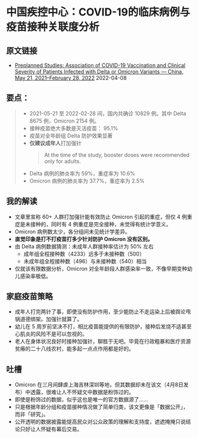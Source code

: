 # 中国疾控中心：COVID-19的临床病例与疫苗接种关联度分析

## 原文链接
- [Preplanned Studies: Association of COVID-19 Vaccination and Clinical Severity of Patients Infected with Delta or Omicron Variants — China, May 21, 2021–February 28, 2022](https://weekly.chinacdc.cn/en/article/doi/10.46234/ccdcw2022.074) 2022-04-08

## 要点：
> - 2021-05-21 至 2022-02-28 间，国内共确诊 10829 例。其中 Delta 8675 例，Omicron 2154 例。
> - 接种疫苗绝大多数是灭活疫苗： 95.1%
> - 疫苗对全年龄组 Delta 防护效果显著
> - **仅建议成年人**打加强针
>   > At the time of the study, booster doses were recommended only for adults.
> - Delta 病例的肺炎率为 59%，重症率为 10.6%
> - Omicron 病例的肺炎率为 37.7%，重症率为 2.5%

## 我的解读
- 文章里宣称 60+ 人群打加强针能有效防止 Omicron 引起的重症，但仅 4 例重症是未接种的，同时有 4 例重症是完全接种，未觉得有统计学意义。
- Omicron 病例数太少，各分组间未见统计学差异。
- **直觉印象是打不打疫苗打多少针对防护 Omicron 没有区别。**
- 由 Delta 病例数据猜测：未成年人群接种率估计为 50% 左右
  - 成年组全程接种数（4233）远多于未接种数（500）
  - 未成年组全程接种数（496）与未接种数（540）相当
- 仅就该有限数据分析，Omicron 对全年龄段人群感染率一致，不像早期变种幼儿感染率极低。

## 家庭疫苗策略
- 成年人打完两针了事，即使没有防护作用，至少能防止不走运染上后被舆论甩锅道德绑架。加强针就算了。
- 幼儿在 5 周岁前坚决不打，相比疫苗能提供的有限防护，接种后发烧不适甚至心肌炎的风险不是可以忽视的。
- 老人在身体状况良好时接种加强针，聊胜于无吧。毕竟在行政粗暴和医疗资源贫瘠的二十八线农村，能多起一点点作用都是好的。

## 吐槽
- Omicron 在三月间肆虐上海吉林深圳等地，但其数据却未在该文（4月8日发布）中透露，很难让人不怀疑文中数据是粉饰过的。
- 即使是粉饰过的数据，似乎这也是唯一的官方数据源了……
- 只是根据年龄分组和疫苗接种情况做了简单归类，该文更像是「数据公开」，而非「研究」。
- 公开透明的数据披露能提高民众对公众政策的理解和支持度，遮遮掩掩只说结论只好让人怀疑有幕后交易。
